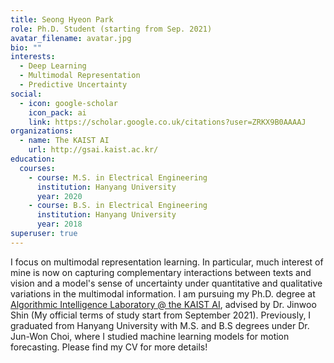 ```yaml
---
title: Seong Hyeon Park
role: Ph.D. Student (starting from Sep. 2021)
avatar_filename: avatar.jpg
bio: ""
interests:
  - Deep Learning
  - Multimodal Representation
  - Predictive Uncertainty
social:
  - icon: google-scholar
    icon_pack: ai
    link: https://scholar.google.co.uk/citations?user=ZRKX9B0AAAAJ
organizations:
  - name: The KAIST AI
    url: http://gsai.kaist.ac.kr/
education:
  courses:
    - course: M.S. in Electrical Engineering
      institution: Hanyang University
      year: 2020
    - course: B.S. in Electrical Engineering
      institution: Hanyang University
      year: 2018
superuser: true
---
```

I focus on multimodal representation learning. In particular, much interest of mine is now on capturing complementary interactions between texts and vision and a model's sense of uncertainty under quantitative and qualitative variations in the multimodal information. I am pursuing my Ph.D. degree at [Algorithmic Intelligence Laboratory @ the KAIST AI](http://alinlab.kaist.ac.kr/index.html), advised by Dr. Jinwoo Shin (My official terms of study start from September 2021). Previously, I graduated from Hanyang University with M.S. and B.S degrees under Dr. Jun-Won Choi, where I studied machine learning models for motion forecasting. Please find my CV for more details!